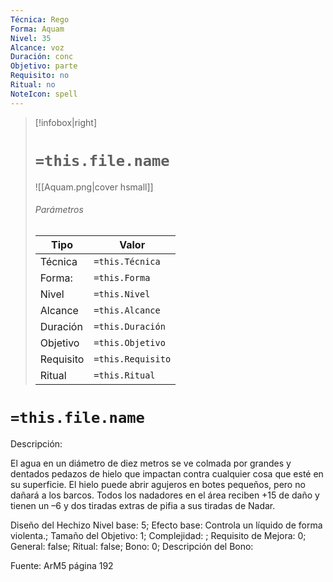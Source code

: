 ```yaml
---
Técnica: Rego
Forma: Aquam
Nivel: 35
Alcance: voz 
Duración: conc  
Objetivo: parte
Requisito: no
Ritual: no
NoteIcon: spell
---
```


> [!infobox|right]
> # `=this.file.name`
> ![[Aquam.png|cover hsmall]]
> ###### Parámetros
> Tipo |  Valor |
> ---|---|
> Técnica  | `=this.Técnica`  |
> Forma: | `=this.Forma`  |
> Nivel | `=this.Nivel`  |
> Alcance | `=this.Alcance` |
> Duración | `=this.Duración` |
> Objetivo | `=this.Objetivo` |
> Requisito | `=this.Requisito` |
> Ritual | `=this.Ritual` |

# `=this.file.name`
Descripción: <p>El agua en un diámetro de diez metros se ve colmada por grandes y dentados pedazos de hielo que impactan contra cualquier cosa que esté en su superficie. El hielo puede abrir agujeros en botes pequeños, pero no dañará a los barcos. Todos los nadadores en el área reciben +15 de daño y tienen un –6 y dos tiradas extras de pifia a sus tiradas de Nadar.</p>

Diseño del Hechizo
Nivel base: 5; Efecto base: Controla un líquido de forma violenta.;  Tamaño del Objetivo: 1; Complejidad: ; Requisito de Mejora: 0; General: false; Ritual: false; Bono: 0; Descripción del Bono: 

Fuente: ArM5 página 192